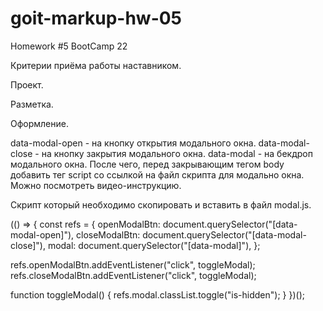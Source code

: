 # goit-markup-hw-05
Homework #5 BootCamp 22 


<!-- Создай репозиторий goit-markup-hw-05. -->
<!-- Склонируй созданный репозиторий и скопируй в него файлы предыдущей работы. -->
<!-- Добавь анимацию декоративных эффектов для страниц макета домашнего задания #5. -->
<!-- Настрой GitHub Pages и добавь ссылку на живую страницу в шапку GitHub-репозитория. -->


Критерии приёма работы наставником.

Проект.

<!-- «A1» Все стили написаны в одном файле styles.css, который находится в папке css. -->

<!-- «A2» Исходный код отформатирован при помощи Prettier. -->

<!-- «A3» Все изображения и текстовый контент взяты из макета. -->

<!-- «A4» На всех HTML-страницах подключен нормализатор стилей modern-nomalize. -->

<!-- «A5» Код написан следуя руководству. -->

<!-- «A6» Скрипт модального окна подключен в HTML отдельным файлом modal.js. -->

Разметка.

<!-- «B1» Выполнена HTML-разметка всех элементов макета. -->

<!-- «B2» Теги использованы согласно их семантического смысла. -->

Оформление.

<!-- «C1» Для всех эффектов ховера и фокуса (цвет, фон, тень) сделаны переходы. Время - 250ms, функция распределения времени - cubic-bezier(0.4, 0, 0.2, 1). -->

<!-- «C2» В переходах и анимациях явно указаны анимируемые свойства. Нигде нет значения all. -->

<!-- «C3» В секции Чем мы занимаемся текст с фоном спозиционирован поверх изображения. -->

<!-- «C4» В главной навигации, при помощи псевдоэлемента ::after, сделано подчёркивание ссылки текущей страницы (на которой сейчас находится пользователь). -->

<!-- «C5» Синий оверлей с текстом на карточках страницы Портфолио появляется при ховере в любом месте карточки. -->

<!-- «C6» Синий оверлей в карточках страницы Портфолио выезжает снизу, как показано на видео. -->

<!-- card overlay preview. -->
<!-- «C7» У псевдоэлементов нет текстового контента в свойстве content. Они использованы исключительно для декоративного оформления. -->

<!-- Модальное окно. -->
<!-- «D1» Выполнена разметка и оформление «бекдропа» (тёмного полупрозрачного фона) модального окна. -->

<!-- «D2» «Бекдроп» заполняет 100% высоты и ширины вьюпорта браузера и фиксирован в нём. -->

<!-- «D3» Выполнена разметка и оформление модального окна. -->

<!-- «D4» Модальное окно вертикально и горизонтально спозиционировано посередине бекдропа. -->

<!-- «D5» Выполнена разметка и оформление кнопки закрытия модального окна в верхнем правом углу. -->

<!-- «D6» Изначально модальное окно и бекдроп скрыты при помощи класса is-hidden на бекдропе, в селекторе которого используются свойства visibility, opacity и pointer-events. -->

<!-- «D7» Если убрать с бекдропа класс is-hidden - появляется бекдроп и модальное окно. -->

<!-- «D8» Появление и скрытие модального окна анимировано при помощи перехода с произвольным эффектом, например scale или translate, и opacity. -->

<!-- Открытие/закрытие модального окна. -->
<!-- Модальное окно с формой заявки открывается по клику на кнопку "Заказать услугу". Для того чтобы скрипт сработал необходимо добавить в разметку специальные атрибуты, по которым скрипт ищет элементы: -->

data-modal-open - на кнопку открытия модального окна.
data-modal-close - на кнопку закрытия модального окна.
data-modal - на бекдроп модального окна.
После чего, перед закрывающим тегом body добавить тег script со ссылкой на файл скрипта для модально окна. Можно посмотреть видео-инструкцию.

<body>
  <!-- Вся твоя разметка, включая разметку модалки -->

  <!-- Ставим перед закрывающим тегом body -->
  <script src="./js/modal.js"></script>
</body>

Скрипт который необходимо скопировать и вставить в файл modal.js.

(() => {
  const refs = {
    openModalBtn: document.querySelector("[data-modal-open]"),
    closeModalBtn: document.querySelector("[data-modal-close]"),
    modal: document.querySelector("[data-modal]"),
  };

  refs.openModalBtn.addEventListener("click", toggleModal);
  refs.closeModalBtn.addEventListener("click", toggleModal);

  function toggleModal() {
    refs.modal.classList.toggle("is-hidden");
  }
})();